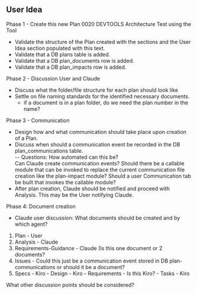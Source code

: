 ## User Idea

Phase 1 -  Create this new Plan 0020 DEVTOOLS Architecture Test using the Tool
- Validate the structure of the Plan created with the sections and the User Idea section populated with this text.
- Validate that a DB plans table is added.
- Validate that a DB plan_documents row is added. 
- Validate that a DB plan_impacts row is added.

Phase 2 - Discussion User and Claude
- Discuss what the folder/file structure for each plan should look like
- Settle on file naming standards for the identified necessary documents.  
	- if a document is in a plan folder, do we need the plan number in the name?

Phase 3 - Communication
- Design how and what communication should take place upon creation of a Plan.
- Discuss when should a communication event be recorded in the DB plan_communications table.  
 -- Questions:  	How automated can this be?  
					Can Claude create communication events?
					Should there be a callable module that can be invoked to replace the current communication file creation like the plan-impact module?
					Should a user Communication tab be built that invokes the callable module?
- After plan creation, Claude should be notified and proceed with Analysis.  This may be the User notifying Claude.

Phase 4: Document creation
- Claude user discussion:  What documents should be created and by which agent?
1.  Plan - User
2.  Analysis - Claude
3.  Requirements-Guidance - Claude (Is this one document or 2 documents?
4.  Issues - Could this just be a communication event stored in DB plan-communications or should it be a document?
5.  Specs -  Kiro
		- Design - Kiro
		- Requirements -  Is this Kiro?
		- Tasks - Kiro
		
What other discussion points should be considered?